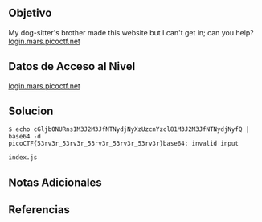 ## Objetivo

My dog-sitter's brother made this website but I can't get in; can you help? [login.mars.picoctf.net](https://login.mars.picoctf.net)

## Datos de Acceso al Nivel

[login.mars.picoctf.net](https://login.mars.picoctf.net)
## Solucion

```
$ echo cGljb0NURns1M3J2M3JfNTNydjNyXzUzcnYzcl81M3J2M3JfNTNydjNyfQ | base64 -d
picoCTF{53rv3r_53rv3r_53rv3r_53rv3r_53rv3r}base64: invalid input

index.js
```

## Notas Adicionales



## Referencias

